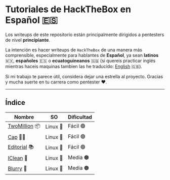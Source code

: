 # Tutoriales de HackTheBox en Español 🇪🇸

Los writeups de este repositorio están principalmente dirigidos a pentesters de nivel **principiante**.

La intención es hacer writeups de `HackTheBox` de una manera más comprensible, especialmente para hablantes de **Español**, ya sean **latinos** 🇲🇽, **españoles** 🇪🇸 o **ecuatoguineanos** 🇬🇶 (si quereis practicar inglés mientras haceis maquinas tambien las he traducido: [English](../en) 🇬🇧).

Si mi trabajo te parece útil, considera dejar una estrella al proyecto. Gracias y mucha suerte en tu carrera como pentester ❤️.

---

## Índice

|Nombre|SO|Dificultad|
|-|-|-|
|[TwoMillion](TwoMillion) 📦|Linux 🐧|Fácil 🟢|
|[Cap](Cap) 🏴‍☠|Linux 🐧|Fácil 🟢|
|[Editorial](Editorial) 📚|Linux 🐧|Fácil 🟢|
|[IClean](IClean) 🧹|Linux 🐧|Media 🟠|
|[Blurry](Blurry) 🤖|Linux 🐧|Media 🟠|